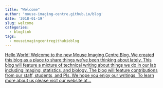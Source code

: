 ```yaml
---
title: "Welcome"
author: 'mouse-imaging-centre.github.io/blog'
date: '2018-01-19'
slug: welcome
categories:
  - bloglink
tags:
  - mouseimagingcentregithubioblog
---
```


[Hello World! Welcome to the new Mouse Imaging Centre Blog. We created this blog as a place to share things we’ve been thinking about lately. This blog will feature a mixture of technical writing about things we do in our lab including imaging, statistics, and biology. The blog will feature contributions from our staff, students, and PIs. We hope you enjoy our writings. To learn more about us please visit our website at...<click to read more>](https://mouse-imaging-centre.github.io/blog/blog/post/welcome/)

